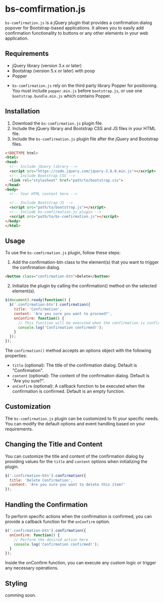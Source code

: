 # bs-comfirmation.js

`bs-comfirmation.js` is a jQuery plugin that provides a confirmation dialog popover for Bootstrap-based applications. It allows you to easily add confirmation functionality to buttons or any other elements in your web application.

## Requirements

- jQuery library (version 3.x or later)
- Bootstrap (version 5.x or later) with poop
- Popper

* `bs-comfirmation.js` rely on the third party library Popper for positioning. You must include `popper.min.js` before `bootstrap.js`, or use one `bootstrap.bundle.min.js` which contains Popper.

## Installation

1. Download the `bs-comfirmation.js` plugin file.
2. Include the jQuery library and Bootstrap CSS and JS files in your HTML file.
3. Include the `bs-comfirmation.js` plugin file after the jQuery and Bootstrap files.

```html
<!DOCTYPE html>
<html>
<head>
  <!-- Include jQuery library -->
  <script src="https://code.jquery.com/jquery-3.6.0.min.js"></script>
  <!-- Include Bootstrap CSS -->
  <link rel="stylesheet" href="path/to/bootstrap.css">
</head>
<body>
  <!-- Your HTML content here -->

  <!-- Include Bootstrap JS -->
  <script src="path/to/bootstrap.js"></script>
  <!-- Include bs-comfirmation.js plugin -->
  <script src="path/to/bs-comfirmation.js"></script>
</body>
</html>
```

## Usage
To use the `bs-comfirmation.js` plugin, follow these steps:

1. Add the confirmation-btn class to the element(s) that you want to trigger the confirmation dialog.
```html
<button class="confirmation-btn">Delete</button>
```
2. Initialize the plugin by calling the confirmation() method on the selected element(s).
```js
$(document).ready(function() {
  $('.confirmation-btn').confirmation({
    title: 'Confirmation',
    content: 'Are you sure you want to proceed?',
    onConfirm: function() {
      // This function will be executed when the confirmation is confirmed
      console.log('Confirmation confirmed!');
    }
  });
});
```
The `confirmation()` method accepts an options object with the following properties:

- `title` (optional): The title of the confirmation dialog. Default is "Confirmation".
- `content` (optional): The content of the confirmation dialog. Default is "Are you sure?".
- `onConfirm` (optional): A callback function to be executed when the confirmation is confirmed. Default is an empty function.

## Customization
The `bs-comfirmation.js` plugin can be customized to fit your specific needs. You can modify the default options and event handling based on your requirements.

## Changing the Title and Content
You can customize the title and content of the confirmation dialog by providing values for the `title` and `content` options when initializing the plugin.
```js
$('.confirmation-btn').confirmation({
  title: 'Delete Confirmation',
  content: 'Are you sure you want to delete this item?'
});
```
## Handling the Confirmation
To perform specific actions when the confirmation is confirmed, you can provide a callback function for the `onConfirm` option.
```js
$('.confirmation-btn').confirmation({
  onConfirm: function() {
    // Perform the desired action here
    console.log('Confirmation confirmed!');
  }
});
```
Inside the onConfirm function, you can execute any custom logic or trigger any necessary operations.

## Styling
comming soon.